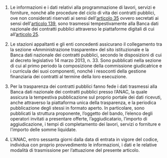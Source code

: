 1. Le informazioni e i dati relativi alla programmazione di lavori, servizi e forniture, nonché  alle procedure del ciclo di vita dei contratti pubblici, ove non considerati riservati ai sensi dell'[articolo 35](/index.html?article=articolo-35&version=2) ovvero secretati ai sensi dell'[articolo 139](/index.html?article=articolo-139&version=1), sono trasmessi tempestivamente  alla Banca dati nazionale dei contratti pubblici attraverso le piattaforme digitali di cui all’[articolo 25](/index.html?article=articolo-25&version=1).

2. Le stazioni appaltanti e gli enti concedenti assicurano il collegamento tra la sezione  «Amministrazione trasparente» del sito istituzionale e la Banca dati nazionale dei contratti  pubblici, secondo le disposizioni di cui al decreto legislativo 14 marzo 2013, n. 33. Sono  pubblicati nella sezione di cui al primo periodo la composizione della commissione  giudicatrice e i curricula dei suoi componenti, nonché i resoconti della gestione finanziaria  dei contratti al termine della loro esecuzione.

3. Per la trasparenza dei contratti pubblici fanno fede i dati trasmessi alla Banca dati  nazionale dei contratti pubblici presso l’ANAC, la quale assicura la tempestiva  pubblicazione sul proprio portale dei dati ricevuti, anche attraverso la piattaforma unica della  trasparenza, e la periodica pubblicazione degli stessi in formato aperto. In particolare, sono  pubblicati la struttura proponente, l’oggetto del bando, l’elenco degli operatori invitati a  presentare offerte, l’aggiudicatario, l’importo di aggiudicazione, i tempi di completamento  dei lavori, servizi o forniture e l’importo delle somme liquidate.
  
4. L'ANAC, entro sessanta giorni dalla data di entrata in vigore del codice, individua con  proprio provvedimento le informazioni, i dati e le relative modalità di trasmissione per  l’attuazione del presente articolo. 